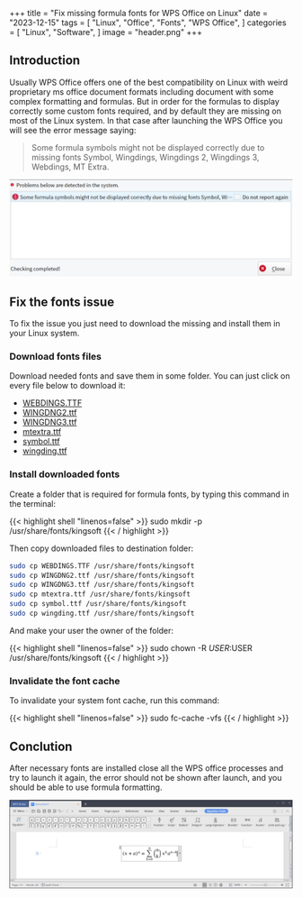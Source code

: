 +++
title = "Fix missing formula fonts for WPS Office on Linux"
date = "2023-12-15"
tags = [
    "Linux",
    "Office",
    "Fonts",
    "WPS Office",
]
categories = [
    "Linux",
    "Software",
]
image = "header.png"
+++

## Introduction

Usually WPS Office offers one of the best compatibility on Linux with weird proprietary ms office document formats including document with some complex formatting and formulas. But in order for the formulas to display correctly some custom fonts required, and by default they are missing on most of the Linux system. In that case after launching the WPS Office you will see the error message saying: 

> Some formula symbols might not be displayed correctly due to missing fonts Symbol, Wingdings, Wingdings 2, Wingdings 3, Webdings, MT Extra.

![Missing formula fonts error message for WPS Office](wps_error.png)

## Fix the fonts issue

To fix the issue you just need to download the missing and install them in your Linux system. 

### Download fonts files

Download needed fonts and save them in some folder. You can just click on every file below to download it:

- [WEBDINGS.TTF](./WEBDINGS.TTF)
- [WINGDNG2.ttf](./WINGDNG2.ttf)
- [WINGDNG3.ttf](./WINGDNG3.ttf)
- [mtextra.ttf](./mtextra.ttf)
- [symbol.ttf](./symbol.ttf)
- [wingding.ttf](./wingding.ttf)

### Install downloaded fonts

Create a folder that is required for formula fonts, by typing this command in the terminal:

{{< highlight shell "linenos=false" >}}
sudo mkdir -p /usr/share/fonts/kingsoft
{{< / highlight >}}

Then copy downloaded files to destination folder:

```bash
sudo cp WEBDINGS.TTF /usr/share/fonts/kingsoft
sudo cp WINGDNG2.ttf /usr/share/fonts/kingsoft
sudo cp WINGDNG3.ttf /usr/share/fonts/kingsoft
sudo cp mtextra.ttf /usr/share/fonts/kingsoft
sudo cp symbol.ttf /usr/share/fonts/kingsoft
sudo cp wingding.ttf /usr/share/fonts/kingsoft
```

And make your user the owner of the folder:

{{< highlight shell "linenos=false" >}}
sudo chown -R $USER:$USER /usr/share/fonts/kingsoft
{{< / highlight >}}

### Invalidate the font cache

To invalidate your system font cache, run this command:

{{< highlight shell "linenos=false" >}}
sudo fc-cache -vfs
{{< / highlight >}}

## Conclution

After necessary fonts are installed close all the WPS office processes and try to launch it again, the error should not be shown after launch, and you should be able to use formula formatting.

![WPS Office formula displaying after the fix](wps_formula.png)
